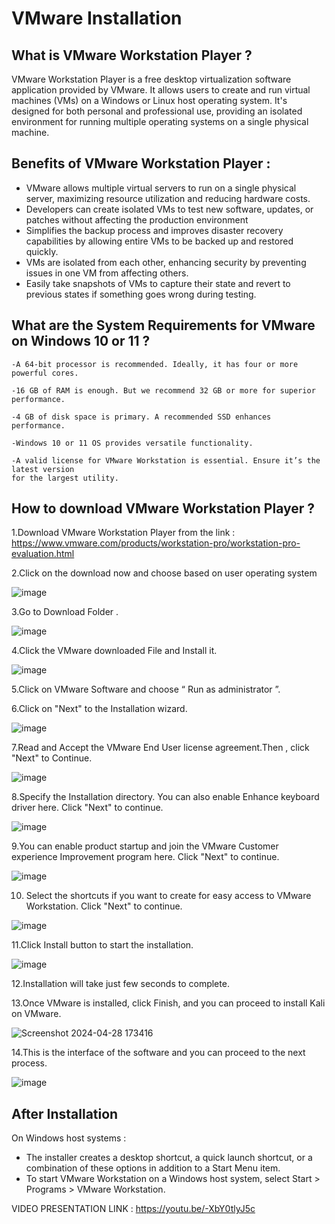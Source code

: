 # VMware Installation 

## What is VMware Workstation Player ? 

VMware Workstation Player is a free desktop virtualization software application provided by VMware. It allows users to create and run virtual machines (VMs) on a Windows or Linux host operating system. It's designed for both personal and professional use, providing an isolated environment for running multiple operating systems on a single physical machine.

## Benefits of VMware Workstation Player : 

- VMware allows multiple virtual servers to run on a single physical server, maximizing resource utilization and reducing hardware costs.
- Developers can create isolated VMs to test new software, updates, or patches without affecting the production environment
-  Simplifies the backup process and improves disaster recovery capabilities by allowing entire VMs to be backed up and restored quickly.
-  VMs are isolated from each other, enhancing security by preventing issues in one VM from affecting others.
-  Easily take snapshots of VMs to capture their state and revert to previous states if something goes wrong during testing.
  

## What are the System Requirements for VMware on Windows 10 or 11 ?

    -A 64-bit processor is recommended. Ideally, it has four or more powerful cores.

    -16 GB of RAM is enough. But we recommend 32 GB or more for superior performance.

    -4 GB of disk space is primary. A recommended SSD enhances performance.

    -Windows 10 or 11 OS provides versatile functionality.

    -A valid license for VMware Workstation is essential. Ensure it’s the latest version 
    for the largest utility.



## How to download VMware Workstation Player ? 
1.Download VMware Workstation Player from the link : 
https://www.vmware.com/products/workstation-pro/workstation-pro-evaluation.html 

2.Click on the download now and choose based on user operating system


![image](https://github.com/addff/2403-ITT440/assets/167417723/2b83ca1f-ee13-4ebe-bb41-94c854a2b562)


3.Go to Download Folder . 


![image](https://github.com/addff/2403-ITT440/assets/167417723/6dab54a6-0090-4791-81d4-b60efd0627e8)


4.Click the VMware downloaded File and Install it.


![image](https://github.com/addff/2403-ITT440/assets/167417723/426513e3-5110-4459-a6a1-74aad2890280)

5.Click on VMware Software and choose “ Run as administrator ”.



6.Click on "Next" to the Installation wizard.



![image](https://github.com/addff/2403-ITT440/assets/167417723/82dfb854-c85c-4e65-abce-968f0551a0dc)


7.Read and Accept the VMware End User license agreement.Then , click "Next" to Continue.



![image](https://github.com/addff/2403-ITT440/assets/167417723/a44a3c15-aeb0-4a2a-ae0e-ee46a779c6be)




8.Specify the Installation directory. You can also enable Enhance keyboard driver here.
Click "Next" to continue.


![image](https://github.com/addff/2403-ITT440/assets/167417723/387e48a6-ff36-4b5e-82f6-4e6360a535b6)


9.You can enable product startup and join the VMware Customer experience Improvement program here.
Click "Next" to continue.


![image](https://github.com/addff/2403-ITT440/assets/167417723/6f685f06-f17f-47ca-b900-98b65f2468b3)



10. Select the shortcuts if you want to create for easy access to VMware Workstation.
Click "Next" to continue.


![image](https://github.com/addff/2403-ITT440/assets/167417723/c27ae98e-b950-4a7b-9fb2-a9d25f834800)


11.Click Install button to start the installation.


![image](https://github.com/addff/2403-ITT440/assets/167417723/d713980c-39ef-46ea-8fd0-aaf4524dacc7)


12.Installation will take just few seconds to complete.


13.Once VMware is installed, click Finish, and you can proceed to install Kali on VMware.


![Screenshot 2024-04-28 173416](https://github.com/addff/2403-ITT440/assets/167417723/39972175-4689-4fa1-b5f1-7de63f3705be)


14.This is the interface of the software and you can proceed to the next process.



![image](https://github.com/addff/2403-ITT440/assets/167417723/68589537-7bb0-4d15-85fe-0ce2a6f50aff)

## After Installation 

On Windows host systems : 
 - The installer creates a desktop shortcut, a quick launch shortcut, or a combination of 
   these options in addition to a Start Menu item.
 - To start VMware Workstation on a Windows host system, select Start > Programs > VMware 
   Workstation.

VIDEO PRESENTATION LINK : https://youtu.be/-XbY0tlyJ5c
